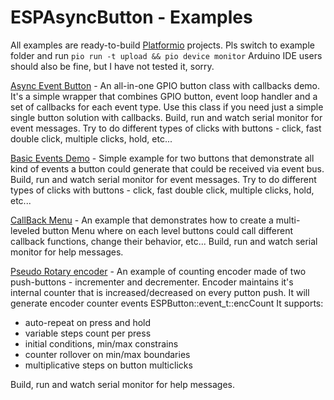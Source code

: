 ESPAsyncButton - Examples
======

All examples are ready-to-build [Platformio](https://platformio.org/) projects. Pls switch to example folder and run `pio run -t upload && pio device monitor`
Arduino IDE users should also be fine, but I have not tested it, sorry.


[Async Event Button](/examples/00_AsyncEventButton) - An all-in-one GPIO button class with callbacks demo.
It's a simple wrapper that combines GPIO button, event loop handler and a set of callbacks for each event type.
Use this class if you need just a simple single button solution with callbacks.
Build, run and watch serial monitor for event messages. Try to do different types of clicks with buttons - click, fast double click, multiple clicks, hold, etc... 

[Basic Events Demo](/examples/01_BasicEvents) - Simple example for two buttons that demonstrate all kind of events a button could generate that could be received via event bus.
Build, run and watch serial monitor for event messages. Try to do different types of clicks with buttons - click, fast double click, multiple clicks, hold, etc... 

[CallBack Menu](/examples/02_Callbackmenu) - An example that demonstrates how to create a multi-leveled button Menu where on each level buttons could call different callback functions, change their behavior, etc...
Build, run and watch serial monitor for help messages.

[Pseudo Rotary encoder](/examples/03_PseudoEncoder) - An example of counting encoder made of two push-buttons - incrementer and decrementer. Encoder maintains it's internal counter that is increased/decreased on every putton push.
It will generate encoder counter events ESPButton::event_t::encCount
It supports:
 - auto-repeat on press and hold
 - variable steps count per press
 - initial conditions, min/max constrains
 - counter rollover on min/max boundaries
 - multiplicative steps on button multiclicks

Build, run and watch serial monitor for help messages.
